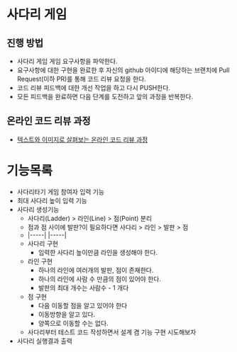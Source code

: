 # 사다리 게임
## 진행 방법
* 사다리 게임 게임 요구사항을 파악한다.
* 요구사항에 대한 구현을 완료한 후 자신의 github 아이디에 해당하는 브랜치에 Pull Request(이하 PR)를 통해 코드 리뷰 요청을 한다.
* 코드 리뷰 피드백에 대한 개선 작업을 하고 다시 PUSH한다.
* 모든 피드백을 완료하면 다음 단계를 도전하고 앞의 과정을 반복한다.

## 온라인 코드 리뷰 과정
* [텍스트와 이미지로 살펴보는 온라인 코드 리뷰 과정](https://github.com/nextstep-step/nextstep-docs/tree/master/codereview)


# 기능목록

- 사다리타기 게임 참여자 입력 기능
- 최대 사다리 높이 입력 기능
- 사다리 생성기능
    - 사다리(Ladder) > 라인(Line) > 점(Point) 분리
    - 점과 점 사이에 발판?이 필요하다면 사다리 > 라인 > 발판 > 점
    - |-----|     |-----|
    - 사다리 구현
        - 입력한 사다리 높이만큼 라인을 생성해야 한다.
    - 라인 구현
        - 하나의 라인에 여러개의 발판, 점이 존재한다.
        - 하나의 라인에 사람 수 만큼의 점이 있어야 한다.
        - 발판의 최대 개수는 사람수 - 1 개다
    - 점 구현
        - 다음 이동할 점을 알고 있어야 한다
        - 이동방향을 알고 있다.
        - 양쪽으로 이동할 수는 없다.
    - 사다리부터 테스트 코드 작성하면서 설계 겸 기능 구현 시도해보자
- 사다리 실행결과 출력